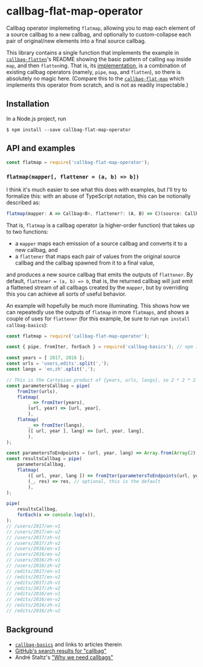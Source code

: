 # callbag-flat-map-operator

Callbag operator implemeting `flatmap`, allowing you to map each element of a source callbag to a new callbag, and optionally to custom-collapse each pair of original/new elements into a final source callbag.

This library contains a single function that implements the example in [`callbag-flatten`](https://github.com/staltz/callbag-flatten)'s README showing the basic pattern of calling `map` inside `map`, and then `flatten`ing. That is, its [implementation](index.js), is a combination of existing callbag operators (namely, `pipe`, `map`, and `flatten`), so there is absolutely no magic here. (Compare this to the [`callbag-flat-map`](https://github.com/avinashcodes/callbag-flat-map) which implements this operator from scratch, and is not as readily inspectable.)

## Installation
In a Node.js project, run
```
$ npm install --save callbag-flat-map-operator
```

## API and examples

```js
const flatmap = require('callbag-flat-map-operator');
```

### `flatmap(mapper[, flattener = (a, b) => b])`
I think it's much easier to see what this does with examples, but I'll try to formalize this: with an abuse of TypeScript notation, this can be notionally described as:
```ts
flatmap(mapper: A => Callbag<B>, flattener?: (A, B) => C)(source: Callbag<A>): Callbag<C>
```
That is, `flatmap` is a callbag operator (a higher-order function) that takes up to two functions:
- a `mapper` maps each emission of a source callbag and converts it to a new callbag, and
- a `flattener` that maps each pair of values from the original source callbag and the callbag spawned from it to a final value,

and produces a new source callbag that emits the outputs of `flattener`. By default, `flattener = (a, b) => b`, that is, the returned callbag will just emit a flattened stream of all callbags created by the `mapper`, but by overriding this you can achieve all sorts of useful behavior.

An example will hopefully be much more illuminating. This shows how we can repeatedly use the outputs of `flatmap` in more `flatmaps`, and shows a couple of uses for `flattener` (for this example, be sure to run `npm install callbag-basics`):
```js
const flatmap = require('callbag-flat-map-operator');

const { pipe, fromIter, forEach } = require('callbag-basics'); // npm i callbag-basics

const years = [ 2017, 2016 ];
const urls = 'users,edits'.split(',');
const langs = 'en,zh'.split(',');

// This is the Cartesian product of {years, urls, langs}, so 2 * 2 * 2 elements will be emitted
const parametersCallbag = pipe(
    fromIter(urls),
    flatmap(
        _ => fromIter(years),
        (url, year) => [url, year],
        ),
    flatmap(
        _ => fromIter(langs),
        ([ url, year ], lang) => [url, year, lang],
        ),
);

const parametersToEndpoints = (url, year, lang) => Array.from(Array(2), (_, i) => `/${url}/${year}/${lang}-v${i + 1}`);
const resultsCallbag = pipe(
    parametersCallbag,
    flatmap(
        ([ url, year, lang ]) => fromIter(parametersToEndpoints(url, year, lang)),
        (_, res) => res, // optional, this is the default
        ),
);

pipe(
    resultsCallbag,
    forEach(x => console.log(x)),
);
// /users/2017/en-v1
// /users/2017/en-v2
// /users/2017/zh-v1
// /users/2017/zh-v2
// /users/2016/en-v1
// /users/2016/en-v2
// /users/2016/zh-v1
// /users/2016/zh-v2
// /edits/2017/en-v1
// /edits/2017/en-v2
// /edits/2017/zh-v1
// /edits/2017/zh-v2
// /edits/2016/en-v1
// /edits/2016/en-v2
// /edits/2016/zh-v1
// /edits/2016/zh-v2
```

## Background
- [`callbag-basics`](https://github.com/staltz/callbag-basics) and links to articles therein
- [GitHub's search results for "callbag"](https://github.com/search?q=callbag&type=Repositories&utf8=%E2%9C%93)
- André Staltz's ["Why we need callbags"](https://staltz.com/why-we-need-callbags.html)
